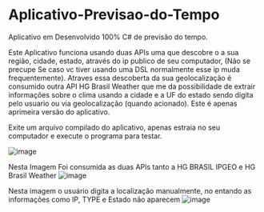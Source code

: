 # Aplicativo-Previsao-do-Tempo
Aplicativo em Desenvolvido 100% C# de previsão do tempo. 

Este Aplicativo funciona usando duas APIs uma que descobre o a sua região, cidade, estado, através do ip publico de seu computador, (Não se precupe Se caso vc tiver usando uma DSL normalmente esse ip muda frequentemente).
Atraves essa descoberta da sua geolocalização é consumido outra API HG Brasil Weather que me da possibilidade de extrair informações sobre o clima usando a cidade e a UF do estado sendo digita pelo usuario ou via geolocalização (quando acionado).
Este é apenas aprimeira versão do aplicativo.

Exite um arquivo compilado do aplicativo, apenas estraia no seu computador e execute o programa para testar.

![image](https://github.com/HugoSantosp/Aplicativo-Previsao-do-Tempo/assets/32572028/0e6453df-cb7c-45a6-8c6e-8d9585325eff)

Nesta Imagem Foi consumida as duas APIs tanto a HG BRASIL IPGEO e HG Brasil Weather
![image](https://github.com/HugoSantosp/Aplicativo-Previsao-do-Tempo/assets/32572028/4ea7b071-33d0-4a3f-8441-ae121472da9a)

Nesta imagem o usuário digita a localização manualmente, no entando as informações como IP, TYPE e Estado não aparecem
![image](https://github.com/HugoSantosp/Aplicativo-Previsao-do-Tempo/assets/32572028/844aeae3-fb4d-4284-b6d8-1498562a082d)
